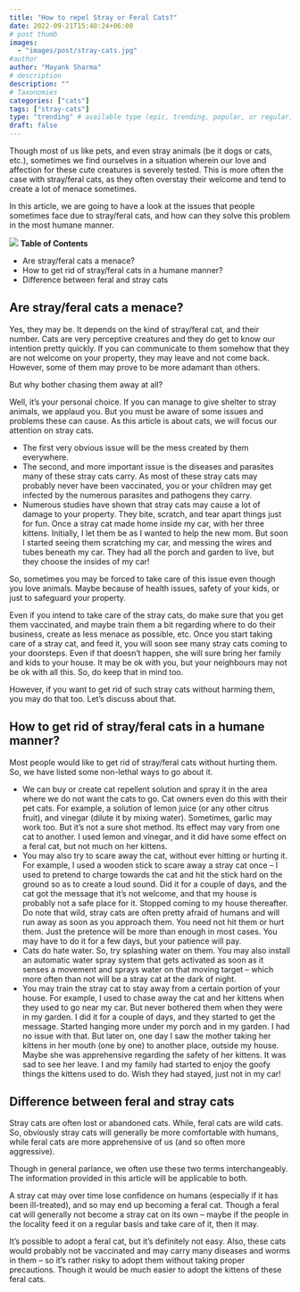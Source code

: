 ```yaml
---
title: "How to repel Stray or Feral Cats?"
date: 2022-09-21T15:40:24+06:00
# post thumb
images:
  - "images/post/stray-cats.jpg"
#author
author: "Mayank Sharma"
# description
description: ""
# Taxonomies
categories: ["cats"]
tags: ["stray-cats"]
type: "trending" # available type (epic, trending, popular, or regular)
draft: false
---
```


Though most of us like pets, and even stray animals (be it dogs or cats, etc.), sometimes we find ourselves in a situation wherein our love and affection for these cute creatures is severely tested. 
This is more often the case with stray/feral cats, as they often overstay their welcome and tend to create a lot of menace sometimes. 

In this article, we are going to have a look at the issues that people sometimes face due to stray/feral cats, and how can they solve this problem in the most humane manner. 

<div class="toc-mak">
<img src="../../images/pencil.png">
<b>Table of Contents</b>
<ul>
<li>Are stray/feral cats a menace?</li>
<li>How to get rid of stray/feral cats in a humane manner?</li>
<li>Difference between feral and stray cats</li>
</ul>
</div>

## Are stray/feral cats a menace?

Yes, they may be. It depends on the kind of stray/feral cat, and their number. Cats are very perceptive creatures and they do get to know our intention pretty quickly. If you can communicate to them somehow that they are not welcome on your property, they may leave and not come back. However, some of them may prove to be more adamant than others. 

But why bother chasing them away at all?

Well, it’s your personal choice. If you can manage to give shelter to stray animals, we applaud you. But you must be aware of some issues and problems these can cause. As this article is about cats, we will focus our attention on stray cats.
* The first very obvious issue will be the mess created by them everywhere. 
* The second, and more important issue is the diseases and parasites many of these stray cats carry. As most of these stray cats may probably never have been vaccinated, you or your children may get infected by the numerous parasites and pathogens they carry. 
* Numerous studies have shown that stray cats may cause a lot of damage to your property. They bite, scratch, and tear apart things just for fun. Once a stray cat made home inside my car, with her three kittens. Initially, I let them be as I wanted to help the new mom. But soon I started seeing them scratching my car, and messing the wires and tubes beneath my car. They had all the porch and garden to live, but they choose the insides of my car! 

So, sometimes you may be forced to take care of this issue even though you love animals. Maybe because of health issues, safety of your kids, or just to safeguard your property. 

Even if you intend to take care of the stray cats, do make sure that you get them vaccinated, and maybe train them a bit regarding where to do their business, create as less menace as possible, etc. Once you start taking care of a stray cat, and feed it, you will soon see many stray cats coming to your doorsteps. Even if that doesn’t happen, she will sure bring her family and kids to your house. It may be ok with you, but your neighbours may not be ok with all this. So, do keep that in mind too. 

However, if you want to get rid of such stray cats without harming them, you may do that too. Let’s discuss about that. 


## How to get rid of stray/feral cats in a humane manner?

Most people would like to get rid of stray/feral cats without hurting them. So, we have listed some non-lethal ways to go about it. 
* We can buy or create cat repellent solution and spray it in the area where we do not want the cats to go. Cat owners even do this with their pet cats. For example, a solution of lemon juice (or any other citrus fruit), and vinegar (dilute it by mixing water). Sometimes, garlic may work too. But it’s not a sure shot method. Its effect may vary from one cat to another. I used lemon and vinegar, and it did have some effect on a feral cat, but not much on her kittens. 
* You may also try to scare away the cat, without ever hitting or hurting it. For example, I used a wooden stick to scare away a stray cat once – I used to pretend to charge towards the cat and hit the stick hard on the ground so as to create a loud sound. Did it for a couple of days, and the cat got the message that it’s not welcome, and that my house is probably not a safe place for it. Stopped coming to my house thereafter. Do note that wild, stray cats are often pretty afraid of humans and will run away as soon as you approach them. You need not hit them or hurt them. Just the pretence will be more than enough in most cases. You may have to do it for a few days, but your patience will pay. 
* Cats do hate water. So, try splashing water on them. You may also install an automatic water spray system that gets activated as soon as it senses a movement and sprays water on that moving target – which more often than not will be a stray cat at the dark of night. 
* You may train the stray cat to stay away from a certain portion of your house. For example, I used to chase away the cat and her kittens when they used to go near my car. But never bothered them when they were in my garden. I did it for a couple of days, and they started to get the message. Started hanging more under my porch and in my garden. I had no issue with that. But later on, one day I saw the mother taking her kittens in her mouth (one by one) to another place, outside my house. Maybe she was apprehensive regarding the safety of her kittens. It was sad to see her leave. I and my family had started to enjoy the goofy things the kittens used to do. Wish they had stayed, just not in my car!


## Difference between feral and stray cats

Stray cats are often lost or abandoned cats. While, feral cats are wild cats. So, obviously stray cats will generally be more comfortable with humans, while feral cats are more apprehensive of us (and so often more aggressive). 

Though in general parlance, we often use these two terms interchangeably. The information provided in this article will be applicable to both. 

A stray cat may over time lose confidence on humans (especially if it has been ill-treated), and so may end up becoming a feral cat. Though a feral cat will generally not become a stray cat on its own – maybe if the people in the locality feed it on a regular basis and take care of it, then it may. 

It’s possible to adopt a feral cat, but it’s definitely not easy. Also, these cats would probably not be vaccinated and may carry many diseases and worms in them – so it’s rather risky to adopt them without taking proper precautions. Though it would be much easier to adopt the kittens of these feral cats. 
